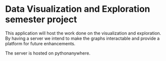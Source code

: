 # Data Visualization and Exploration semester project

This application will host the work done on the visualization and exploration. By having a server we intend to make the graphs interactable and provide a platform for future enhancements. 

The server is hosted on pythonanywhere.